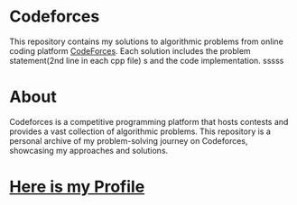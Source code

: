 # Codeforces
This repository contains my solutions to algorithmic problems from online coding platform [CodeForces](codeforces.com/profile/trushina). Each solution includes the problem statement(2nd line in each cpp file)  s and the code implementation.
sssss
# About
Codeforces is a competitive programming platform that hosts contests and provides a vast collection of algorithmic problems. This repository is a personal archive of my problem-solving journey on Codeforces, showcasing my approaches and solutions.

# [Here is my Profile](https://codeforces.com/profile/trushina)

